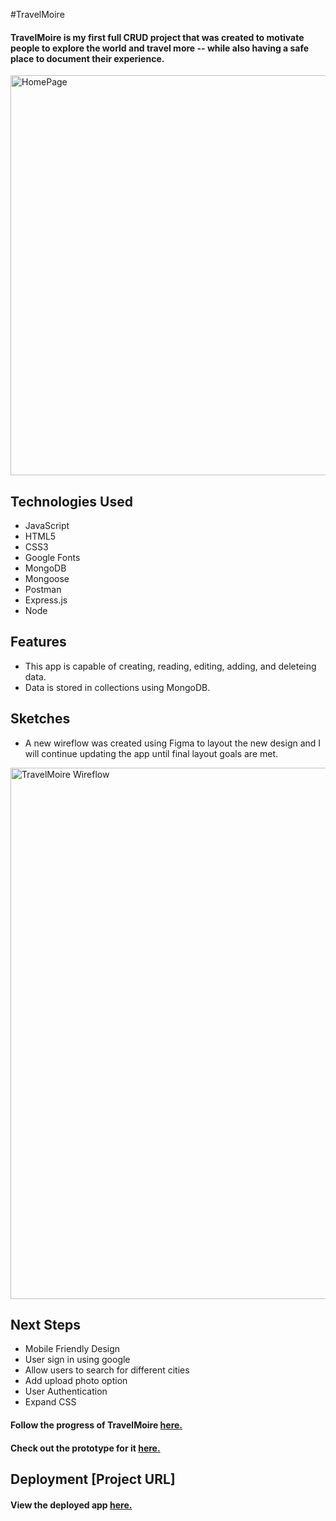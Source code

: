 #TravelMoire

#### TravelMoire is my first full CRUD project that was created to motivate people to explore the world and travel more -- while also having a safe place to document their experience.
<img width="640" alt="HomePage" src="https://user-images.githubusercontent.com/103911002/171841959-14fbb1dc-5807-434d-b200-29b17dd4ff05.png">

## Technologies Used
* JavaScript 
* HTML5
* CSS3
* Google Fonts
* MongoDB
* Mongoose
* Postman
* Express.js
* Node

## Features
* This app is capable of creating, reading, editing, adding, and deleteing data.
* Data is stored in collections using MongoDB.

## Sketches
* A new wireflow was created using Figma to layout the new design and I will continue updating the app until final layout goals are met.
<img width="850" alt="TravelMoire Wireflow" src="https://user-images.githubusercontent.com/103911002/180390627-cde69642-9d91-46fe-be1f-dfd2a21e2afd.png">

 ## Next Steps
* Mobile Friendly Design 
* User sign in using google
* Allow users to search for different cities
* Add upload photo option 
* User Authentication
* Expand CSS

#### Follow the progress of TravelMoire [here.](https://trello.com/b/GGfcbJtX/travelmoire)
#### Check out the prototype for it [here.](https://www.figma.com/proto/L3GojFGEw3TJUp6xIckAXQ/TRAVEL-%7C-MOIRE?node-id=0%3A1)

## Deployment [Project URL] 
#### View the deployed app [here.](https://travelmoire.herokuapp.com/)

